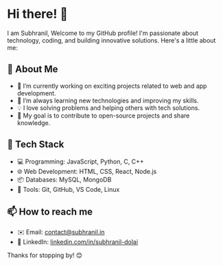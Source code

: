 # Hi there! 👋
I am Subhranil,
Welcome to my GitHub profile! I'm passionate about technology, coding, and building innovative solutions. Here's a little about me:

## 🚀 About Me
- 🔭 I’m currently working on exciting projects related to web and app development.
- 🌱 I’m always learning new technologies and improving my skills.
- 💡 I love solving problems and helping others with tech solutions.
- 🎯 My goal is to contribute to open-source projects and share knowledge.

## 🔧 Tech Stack
- 💻 Programming: JavaScript, Python, C, C++
- 🌐 Web Development: HTML, CSS, React, Node.js
- 📦 Databases: MySQL, MongoDB
- 🔧 Tools: Git, GitHub, VS Code, Linux

## 📫 How to reach me
- ✉️ Email: [contact@subhranil.in](contact@subhranil.in)
- 🔗 LinkedIn: [linkedin.com/in/subhranil-dolai](https://www.linkedin.com/in/subhranil-dolai/)

Thanks for stopping by! 😊
